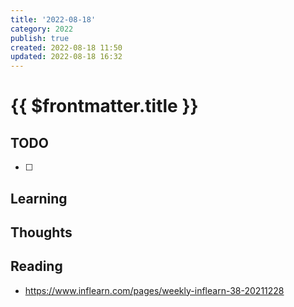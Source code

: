 ```yaml
---
title: '2022-08-18'
category: 2022
publish: true
created: 2022-08-18 11:50
updated: 2022-08-18 16:32
---
```


# {{ $frontmatter.title }}

## TODO

- [ ]

## Learning

## Thoughts

## Reading

- https://www.inflearn.com/pages/weekly-inflearn-38-20211228
